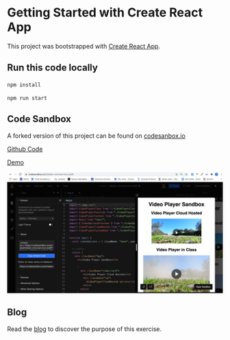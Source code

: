 # Getting Started with Create React App

This project was bootstrapped with [Create React App](https://github.com/facebook/create-react-app).

## Run this code locally

`npm install`

`npm run start`  

## Code Sandbox

A forked version of this project can be found on [codesanbox.io](https://codesandbox.io/s/elastic-architecture-stlk6)

[Github Code](https://github.com/rebeccapeltz/react-video-player-alternatives)

[Demo](https://amazing-khorana-ae17ab.netlify.app/)

[![Codesandbox.io fork](./code-sandbox-import.png)](https://codesandbox.io/s/hidden-microservice-j2qf9)


## Blog

Read the [blog](./blog.md) to discover the purpose of this exercise.